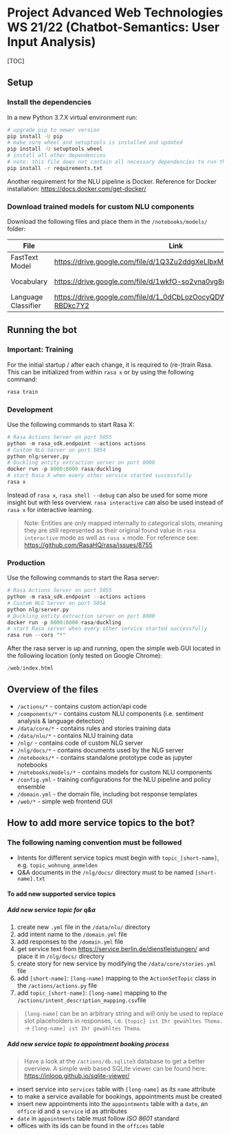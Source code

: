 # Project Advanced Web Technologies WS 21/22 (Chatbot-Semantics: User Input Analysis)

[TOC]

## Setup

### Install the dependencies

In a new Python 3.7.X virtual environment run:

```bash
# upgrade pip to newer version
pip install -U pip
# make sure wheel and setuptools is installed and updated
pip install -U setuptools wheel
# install all other dependencies
# note: this file does not contain all necessary dependencies to run the notebooks
pip install -r requirements.txt
```

Another requirement for the NLU pipeline is Docker. Reference for Docker installation: <https://docs.docker.com/get-docker/>

### Download trained models for custom NLU components

Download the following files and place them in the `/notebooks/models/` folder:

| File                | Link                                                              |     Size |
| ------------------- | ----------------------------------------------------------------- | -------: |
| FastText Model      | <https://drive.google.com/file/d/1Q3Zu2ddgXeLIbxM0WjjgQwIsXCW5NH7s> | 114.5 MB |
| Vocabulary          | <https://drive.google.com/file/d/1wkfO-so2vna0vg8uASUVaZHh88g0vNfE> | 397.3 MB |
| Language Classifier | <https://drive.google.com/file/d/1_0dCbLozOocyQDWzZLI3WGG-RBDkc7Y2> |  20.6 MB |

## Running the bot

### Important: Training

For the initial startup / after each change, it is required to (re-)train Rasa. This can be initialized from within `rasa x` or by using the following command:

```bash
rasa train
```

### Development

Use the following commands to start Rasa X:

```python
# Rasa Actions Server on port 5055
python -m rasa_sdk.endpoint --actions actions
# Custom NLG Server on port 5054
python nlg/server.py
# Duckling entity extraction server on port 8000
docker run -p 8000:8000 rasa/duckling
# start Rasa X when every other service started successfully
rasa x
```

Instead of `rasa x`, `rasa shell --debug` can also be used for some more insight but with less overview. `rasa interactive` can also be used instead of `rasa x` for interactive learning.

> Note: Entities are only mapped internally to categorical slots, meaning they are still represented as their original found value in `rasa interactive` mode as well as `rasa x` mode. For reference see: <https://github.com/RasaHQ/rasa/issues/8755>

### Production

Use the following commands to start the Rasa server:

```python
# Rasa Actions Server on port 5055
python -m rasa_sdk.endpoint --actions actions
# Custom NLG Server on port 5054
python nlg/server.py
# Duckling entity extraction server on port 8000
docker run -p 8000:8000 rasa/duckling
# start Rasa server when every other service started successfully
rasa run --cors "*"
```

After the rasa server is up and running, open the simple web GUI located in the following location (only tested on Google Chrome):

```python
/web/index.html
```

## Overview of the files

- `/actions/*` - contains custom action/api code
- `/components/*` - contains custom NLU components (i.e. sentiment analysis & language detection)
- `/data/core/*` - contains rules and stories training data
- `/data/nlu/*` - contains NLU training data
- `/nlg/` - contains code of custom NLG server
- `/nlg/docs/*` - contains documents used by the NLG server
- `/notebooks/*` - contains standalone prototype code as jupyter notebooks
- `/notebooks/models/*` - contains models for custom NLU components
- `/config.yml` - training configurations for the NLU pipeline and policy ensemble
- `/domain.yml` - the domain file, including bot response templates
- `/web/*` - simple web frontend GUI

## How to add more service topics to the bot?

### The following naming convention must be followed

- Intents for different service topics must begin with `topic_[short-name]`, e.g. `topic_wohnung_anmelden`
- Q&A documents in the `/nlg/docs/` directory must to be named `[short-name].txt`

#### To add new supported service topics

##### Add new service topic for q&a

1. create new `.yml` file in the `/data/nlu/` directory
2. add intent name to the `/domain.yml` file
3. add responses to the `/domain.yml` file
4. get service text from <https://service.berlin.de/dienstleistungen/> and place it in `/nlg/docs/` directory
5. create story for new service by modifying the `/data/core/stories.yml` file
6. add `[short-name]`: `[long-name]` mapping to the `ActionSetTopic` class in the `/actions/actions.py` file
7. add `topic_[short-name]`: `[long-name]` mapping to the `/actions/intent_description_mapping.csv`file

> `[long-name]` can be an arbitrary string and will only be used to replace slot placeholders in responses, i.e. `{topic} ist Ihr gewähltes Thema.` -> `[long-name] ist Ihr gewähltes Thema`.

##### Add new service topic to appointment booking process

> Have a look at the `/actions/db.sqlite3` database to get a better overview. A simple web based SQLite viewer can be found here: <https://inloop.github.io/sqlite-viewer/>

- insert service into `services` table with `[long-name]` as its `name` attribute
- to make a service available for bookings, appointments must be created
- insert new appointments into the `appointments` table with a `date`, an `office` id and a `service` id as attributes
- `date` in `appointments` table must follow *ISO 8601* standard
- offices with its ids can be found in the `offices` table

